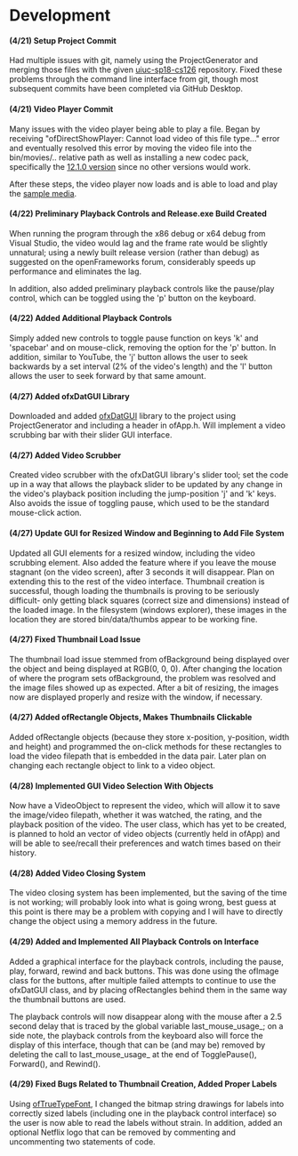# Development

#### (4/21) Setup Project Commit

Had multiple issues with git, namely using the ProjectGenerator and merging those files with the given [uiuc-sp18-cs126](https://github.com/uiuc-sp18-cs126/final-project-rmiriyala) repository.  Fixed these problems through the command line interface from git, though most subsequent commits have been completed via GitHub Desktop.

#### (4/21) Video Player Commit

Many issues with the video player being able to play a file.  Began by receiving "ofDirectShowPlayer: Cannot load video of this file type..." error and eventually resolved this error by moving the video file into the bin/movies/.. relative path as well as installing a new codec pack, specifically the [12.1.0 version](https://dl2.filehippo.com/b1444920193b4174a2fbe98cac005f2b/K-Lite_Codec_Pack_1210_Full.exe?ttl=1524299126&token=e30fa08941b5a7c6f876bbe8b254ba59) since no other versions would work.

After these steps, the video player now loads and is able to load and play the [sample media](https://www.youtube.com/watch?v=yy_sHN0y3pM).

#### (4/22) Preliminary Playback Controls and Release.exe Build Created

When running the program through the x86 debug or x64 debug from Visual Studio, the video would lag and the frame rate would be slightly unnatural; using a newly built release version (rather than debug) as suggested on the openFrameworks forum, considerably speeds up performance and eliminates the lag.

In addition, also added preliminary playback controls like the pause/play control, which can be toggled using the 'p' button on the keyboard.

#### (4/22) Added Additional Playback Controls

Simply added new controls to toggle pause function on keys 'k' and 'spacebar' and on mouse-click, removing the option for the 'p' button.  In addition, similar to YouTube, the 'j' button allows the user to seek backwards by a set interval (2% of the video's length) and the 'l' button allows the user to seek forward by that same amount.

#### (4/27) Added ofxDatGUI Library

Downloaded and added [ofxDatGUI](https://braitsch.github.io/ofxDatGui/index.html) library to the project using ProjectGenerator and including a header in ofApp.h.  Will implement a video scrubbing bar with their slider GUI interface.

#### (4/27) Added Video Scrubber

Created video scrubber with the ofxDatGUI library's slider tool; set the code up in a way that allows the playback slider to be updated by any change in the video's playback position including the jump-position 'j' and 'k' keys.  Also avoids the issue of toggling pause, which used to be the standard mouse-click action.

#### (4/27) Update GUI for Resized Window and Beginning to Add File System

Updated all GUI elements for a resized window, including the video scrubbing element. Also added the feature where if you leave the mouse stagnant (on the video screen), after 3 seconds it will disappear. Plan on extending this to the rest of the video interface. Thumbnail creation is successful, though loading the thumbnails is proving to be seriously difficult- only getting black squares (correct size and dimensions) instead of the loaded image.  In the filesystem (windows explorer), these images in the location they are stored bin/data/thumbs appear to be working fine.

#### (4/27) Fixed Thumbnail Load Issue

The thumbnail load issue stemmed from ofBackground being displayed over the object and being displayed at RGB(0, 0, 0).  After changing the location of where the program sets ofBackground, the problem was resolved and the image files showed up as expected.  After a bit of resizing, the images now are displayed properly and resize with the window, if necessary.

#### (4/27) Added ofRectangle Objects, Makes Thumbnails Clickable

Added ofRectangle objects (because they store x-position, y-position, width and height) and programmed the on-click methods for these rectangles to load the video filepath that is embedded in the data pair.  Later plan on changing each rectangle object to link to a video object.

#### (4/28) Implemented GUI Video Selection With Objects

Now have a VideoObject to represent the video, which will allow it to save the image/video filepath, whether it was watched, the rating, and the playback position of the video.  The user class, which has yet to be created, is planned to hold an vector of video objects (currently held in ofApp) and will be able to see/recall their preferences and watch times based on their history.

#### (4/28) Added Video Closing System

The video closing system has been implemented, but the saving of the time is not working; will probably look into what is going wrong, best guess at this point is there may be a problem with copying and I will have to directly change the object using a memory address in the future.

#### (4/29) Added and Implemented All Playback Controls on Interface

Added a graphical interface for the playback controls, including the pause, play, forward, rewind and back buttons.  This was done using the ofImage class for the buttons, after multiple failed attempts to continue to use the ofxDatGUI class, and by placing ofRectangles behind them in the same way the thumbnail buttons are used.

The playback controls will now disappear along with the mouse after a 2.5 second delay that is traced by the global variable last_mouse_usage_; on a side note, the playback controls from the keyboard also will force the display of this interface, though that can be (and may be) removed by deleting the call to last_mouse_usage_ at the end of TogglePause(), Forward(), and Rewind().

#### (4/29) Fixed Bugs Related to Thumbnail Creation, Added Proper Labels

Using [ofTrueTypeFont](http://halfdanj.github.io/ofDocGenerator/ofTrueTypeFont.html), I changed the bitmap string drawings for labels into correctly sized labels (including one in the playback control interface) so the user is now able to read the labels without strain.  In addition, added an optional Netflix logo that can be removed by commenting and uncommenting two statements of code.
